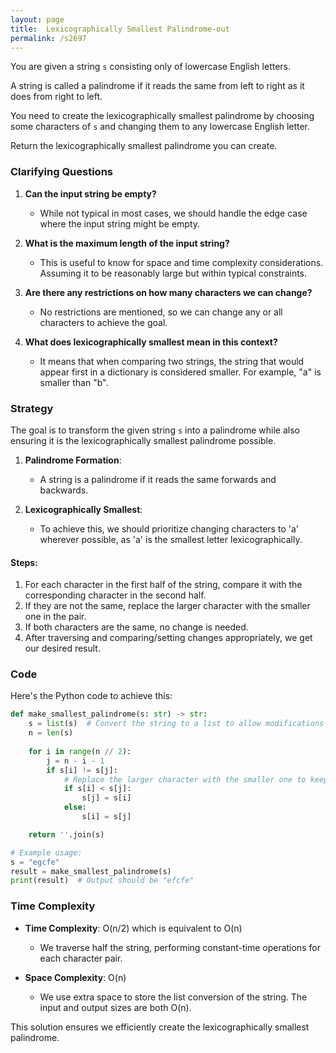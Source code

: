 ```yaml
---
layout: page
title:  Lexicographically Smallest Palindrome-out
permalink: /s2697
---
```


You are given a string `s` consisting only of lowercase English letters.

A string is called a palindrome if it reads the same from left to right as it does from right to left.

You need to create the lexicographically smallest palindrome by choosing some characters of `s` and changing them to any lowercase English letter.

Return the lexicographically smallest palindrome you can create.

### Clarifying Questions

1. **Can the input string be empty?**
   - While not typical in most cases, we should handle the edge case where the input string might be empty.
 
2. **What is the maximum length of the input string?**
   - This is useful to know for space and time complexity considerations. Assuming it to be reasonably large but within typical constraints.

3. **Are there any restrictions on how many characters we can change?**
   - No restrictions are mentioned, so we can change any or all characters to achieve the goal.

4. **What does lexicographically smallest mean in this context?**
   - It means that when comparing two strings, the string that would appear first in a dictionary is considered smaller. For example, "a" is smaller than "b".

### Strategy

The goal is to transform the given string `s` into a palindrome while also ensuring it is the lexicographically smallest palindrome possible.

1. **Palindrome Formation**:
   - A string is a palindrome if it reads the same forwards and backwards.

2. **Lexicographically Smallest**:
   - To achieve this, we should prioritize changing characters to 'a' wherever possible, as 'a' is the smallest letter lexicographically.

#### Steps:
1. For each character in the first half of the string, compare it with the corresponding character in the second half.
2. If they are not the same, replace the larger character with the smaller one in the pair.
3. If both characters are the same, no change is needed.
4. After traversing and comparing/setting changes appropriately, we get our desired result.

### Code

Here's the Python code to achieve this:

```python
def make_smallest_palindrome(s: str) -> str:
    s = list(s)  # Convert the string to a list to allow modifications
    n = len(s)
    
    for i in range(n // 2):
        j = n - i - 1
        if s[i] != s[j]:
            # Replace the larger character with the smaller one to keep lexicographically smallest
            if s[i] < s[j]:
                s[j] = s[i]
            else:
                s[i] = s[j]

    return ''.join(s)

# Example usage:
s = "egcfe"
result = make_smallest_palindrome(s)
print(result)  # Output should be "efcfe"
```

### Time Complexity

- **Time Complexity**: O(n/2) which is equivalent to O(n)
   - We traverse half the string, performing constant-time operations for each character pair.

- **Space Complexity**: O(n)
   - We use extra space to store the list conversion of the string. The input and output sizes are both O(n).

This solution ensures we efficiently create the lexicographically smallest palindrome.